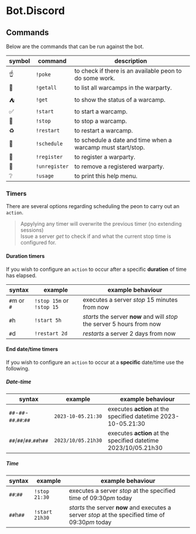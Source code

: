 # Bot.Discord

## Commands

Below are the commands that can be run against the bot.

|symbol|command|description|
|-|-|-|
:point_up: | ``!poke``  |to check if there is an available peon to do some work.
:european_castle:  | ``!getall`` |  to list all warcamps in the warparty.
:tent: |  ``!get`` | to show the status of a warcamp.
:white_check_mark: |  ``!start`` | to start a warcamp.
:checkered_flag: | ``!stop`` | to stop a warcamp.
:recycle: | ``!restart`` | to restart a warcamp.
:calendar: | ``!schedule`` | to schedule a date and time when a warcamp must start/stop.
:wrench: | ``!register`` | to register a warparty.
:hammer: | ``!unregister`` | to remove a registered warparty.
:grey_question: | ``!usage`` | to print this help menu.

### Timers

There are several options regarding scheduling the peon to carry out an `action`.
> Appylying any timer will overwrite the previous timer (no extending sessions)  
Issue a server *get* to check if and what the current stop time is configured for.

#### Duration timers

If you wish to configure an `action` to occur after a specific **duration** of time has elapsed.

| syntax | example | example behaviour |
| - | - | - |
| `#`m or `#` |             `!stop 15m` or `!stop 15`  | executes a server *stop* 15 minutes from now |
| `#`h |                `!start 5h` | *starts* the server **now** and will *stop* the server 5 hours from now |
| `#`d |               `!restart 2d` | *restarts* a server 2 days from now |

#### End date/time timers

If you wish to configure an `action` to occur at a **specific** date/time use the following.

##### Date-time

| syntax | example | example behaviour |
| - | - | - |
| `##`-`##`-`##`.`##`:`##` | `2023-10-05.21:30` | executes **action** at the specified datetime 2023-10-05.21:30 |
| `##`/`##`/`##`.`##`h`##` | `2023/10/05.21h30` | executes **action** at the specified datetime 2023/10/05.21h30 |

##### Time

| syntax | example | example behaviour |
| - | - | - |
| `##`:`##` |             `!stop 21:30` | executes a server *stop* at the specified time of 09:30*pm* today|
| `##`h`##` |             `!start 21h30` | *starts* the server **now** and executes a server *stop* at the specified time of 09:30*pm* today|
